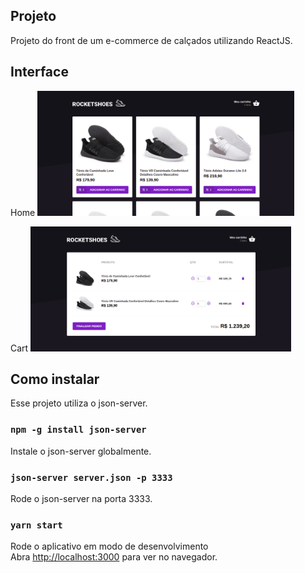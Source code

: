 ## Projeto

Projeto do front de um e-commerce de calçados utilizando ReactJS.

## Interface

Home
<img src=".github/home.png" height="200">

Cart
<img src=".github/cart.png" height="200">

## Como instalar

Esse projeto utiliza o json-server.

### `npm -g install json-server`

Instale o json-server globalmente.

### `json-server server.json -p 3333`

Rode o json-server na porta 3333.

### `yarn start`

Rode o aplicativo em modo de desenvolvimento<br />
Abra [http://localhost:3000](http://localhost:3000) para ver no navegador.
